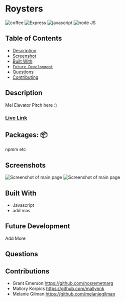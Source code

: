 # Roysters
![coffee](https://img.shields.io/badge/-coffee-red) ![Express](https://img.shields.io/badge/-Express.js-orange) ![javascript](https://img.shields.io/badge/-javascript-green) ![node JS](https://img.shields.io/badge/-nodeJS-yellowgreen) 

## Table of Contents
  - [Description](#description)
  - [Screenshot](#screenshot)
  - [Built With](#built-with)
  - [`Future Development`](#future-development)
  - [Questions](#questions)
  - [Contributing](#contributing)


## Description
Mel Elevator Pitch here :) 

### [Live Link](https://young-shelf-14995.herokuapp.com/) ###

## Packages: 📦
npmm etc

## Screenshots
 ![Screenshot of main page](src/assets/img/screenshot1.png)
 ![Screenshot of main page](src/assets/img/screenshot2.png)

## Built With
* Javascript
*  add mas

## Future Development
Add More


## Questions

## Contributions
* Grant Emerson https://github.com/nosremetnarg
* Mallory Korpics https://github.com/mallynnk
* Melanie Gilman https://github.com/melaniegilman



